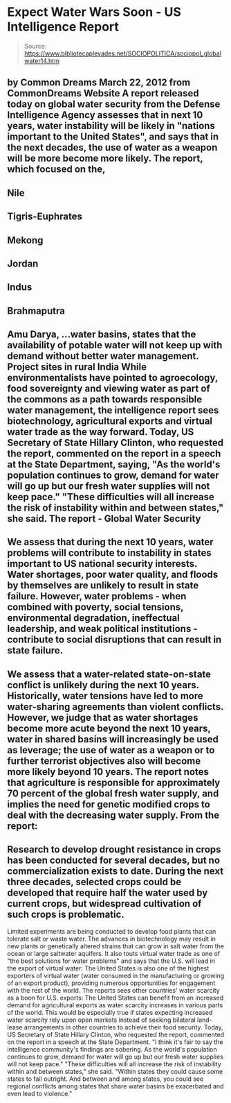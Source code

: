 # Expect Water Wars Soon - US Intelligence Report

> Source: https://www.bibliotecapleyades.net/SOCIOPOLITICA/sociopol_globalwater14.htm

by Common Dreams
March 22, 2012
from
CommonDreams Website
A report released today on global water
security from the Defense Intelligence Agency assesses that in next
10 years, water instability will be likely in "nations important to the
United States", and says that in the next decades, the use of water as a
weapon will be more become more likely.
The report, which focused on the,
-
Nile
-
Tigris-Euphrates
-
Mekong
-
Jordan
-
Indus
-
Brahmaputra
-
Amu Darya,
...water basins, states that the availability of
potable water will not keep up with demand without better water management.
Project sites in rural India
While environmentalists have pointed to
agroecology, food sovereignty and viewing water as part of the commons as a
path towards responsible water management, the intelligence report sees
biotechnology, agricultural exports and virtual water trade as the way
forward.
Today, US Secretary of State
Hillary
Clinton, who requested the report, commented on the report in
a speech at the State Department, saying,
"As the world's population continues to
grow, demand for water will go up but our fresh water supplies will not
keep pace."
"These difficulties will all increase the
risk of instability within and between states," she said.
The report - Global
Water Security
-
We assess that during the next 10 years,
water problems will contribute to instability in states important to US
national security interests. Water shortages, poor water quality, and
floods by themselves are unlikely to result in state failure.
However, water problems - when combined with
poverty, social tensions, environmental degradation, ineffectual
leadership, and weak political institutions - contribute to social
disruptions that can result in state failure.
-
We assess that a water-related state-on-state conflict is unlikely
during the next 10 years. Historically, water tensions have led to more
water-sharing agreements than violent conflicts.
However, we judge that as water shortages
become more acute beyond the next 10 years, water in shared basins will
increasingly be used as leverage; the use of water as a weapon or to
further terrorist objectives also will become more likely beyond 10
years.
The report notes that agriculture is responsible for approximately 70
percent of the global fresh water supply, and implies the need for
genetic modified crops to deal with the
decreasing water supply.
From
the report:
-
Research to develop drought resistance
in crops has been conducted for several decades, but no
commercialization exists to date. During the next three decades,
selected crops could be developed that require half the water used
by current crops, but widespread cultivation of such crops is
problematic.
-
Limited experiments are being conducted
to develop food plants that can tolerate salt or waste water. The
advances in biotechnology may result in new plants or genetically
altered strains that can grow in salt water from the ocean or large
saltwater aquifers.
It also touts virtual water trade as one of "the
best solutions for water problems" and says that the U.S. will lead in the
export of virtual water:
The United States is also one of the highest
exporters of virtual water (water consumed in the manufacturing or
growing of an export product), providing numerous opportunities for
engagement with the rest of the world.
The reports sees other countries' water scarcity
as a boon for U.S. exports:
The United States can benefit from an
increased demand for agricultural exports as water scarcity increases in
various parts of the world. This would be especially true if states
expecting increased water scarcity rely upon open markets instead of
seeking bilateral land-lease arrangements in other countries to achieve
their food security.
Today, US Secretary of State
Hillary Clinton,
who requested the report,
commented on the report in a speech at the State
Department.
"I think it's fair to say the intelligence
community's findings are sobering. As the world's population continues
to grow, demand for water will go up but our fresh water supplies will
not keep pace."
"These difficulties will all increase the risk of instability within and
between states," she said.
"Within states they could cause some states to fail outright. And
between and among states, you could see regional conflicts among states
that share water basins be exacerbated and even lead to violence."
